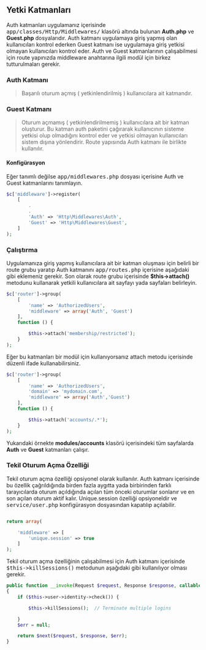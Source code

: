 
## Yetki Katmanları

Auth katmanları uygulamanız içerisinde <kbd>app/classes/Http/Middlewares/</kbd> klasörü altında bulunan <b>Auth.php</b> ve <b>Guest.php</b> dosyalarıdır. Auth katmanı uygulamaya giriş yapmış olan kullanıcıları kontrol ederken Guest katmanı ise uygulamaya giriş yetkisi olmayan kullanıcıları kontrol eder. Auth ve Guest katmanlarının çalışabilmesi için route yapınızda middleware anahtarına ilgili modül için birkez tutturulmaları gerekir.

### Auth Katmanı

> Başarılı oturum açmış ( yetkinlendirilmiş ) kullanıcılara ait katmandır. 


### Guest Katmanı

> Oturum açmamış ( yetkinlendirilmemiş ) kullanıcılara ait bir katman oluşturur. Bu katman auth paketini çağırarak kullanıcının sisteme yetkisi olup olmadığını kontrol eder ve yetkisi olmayan kullanıcıları sistem dışına yönlendirir. Route yapısında Auth katmanı ile birlikte kullanılır.

<a name="auth-configuration"></a>

#### Konfigürasyon

Eğer tanımlı değilse <kbd>app/middlewares.php</kbd> dosyası içerisine Auth ve Guest katmanlarını tanımlayın.

```php
$c['middleware']->register(
    [
        .
        .
        'Auth' => 'Http\Middlewares\Auth',
        'Guest' => 'Http\Middlewares\Guest',
    ]
);
```

### Çalıştırma

Uygulamanıza giriş yapmış kullanıcılara ait bir katman oluşması için belirli bir route grubu yaratıp Auth katmanını <kbd>app/routes.php</kbd> içerisine aşağıdaki gibi eklemeniz gerekir.
Son olarak route grubu içerisinde <b>$this->attach()</b> metodunu kullanarak yetkili kullanıcılara ait sayfayı yada sayfaları belirleyin.

```php
$c['router']->group(
    [
        'name' => 'AuthorizedUsers',
        'middleware' => array('Auth', 'Guest')
    ],
    function () {

        $this->attach('membership/restricted');
    }
);
```

Eğer bu katmanları bir modül için kullanıyorsanız attach metodu içerisinde düzenli ifade kullanabilirsiniz.

```php
$c['router']->group(
    [
        'name' => 'AuthorizedUsers',
        'domain' => 'mydomain.com', 
        'middleware' => array('Auth','Guest')
    ],
    function () {

        $this->attach('accounts/.*');
    }
);
```

Yukarıdaki örnekte <b>modules/accounts</b> klasörü içerisindeki tüm sayfalarda <b>Auth</b> ve <b>Guest</b> katmanları çalışır.

### Tekil Oturum Açma Özelliği

Tekil oturum açma özelliği opsiyonel olarak kullanılır. Auth katmanı içerisinde bu özellik çağrıldığında birden fazla aygıtta yada birbirinden farklı tarayıcılarda oturum açıldığında açılan tüm önceki oturumlar sonlanır ve en son açılan oturum aktif kalır. Unique.session özelliği opsiyoneldir ve <kbd>service/user.php</kbd> konfigürasyon dosyasından kapatılıp açılabilir.

```php

return array(

    'middleware' => [
        'unique.session' => true
    ]
);
```

Tekil oturum açma özelliğinin çalışabilmesi için Auth katmanı içerisinde <kbd>$this->killSessions()</kbd> metodunun aşağıdaki gibi kullanılıyor olması gerekir.

```php
public function __invoke(Request $request, Response $response, callable $next = null)
{
    if ($this->user->identity->check()) {

        $this->killSessions();  // Terminate multiple logins

    }
    $err = null;

    return $next($request, $response, $err);
}
```